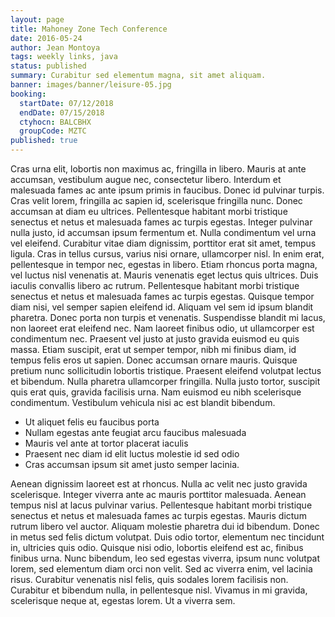 ```yaml
---
layout: page
title: Mahoney Zone Tech Conference
date: 2016-05-24
author: Jean Montoya
tags: weekly links, java
status: published
summary: Curabitur sed elementum magna, sit amet aliquam.
banner: images/banner/leisure-05.jpg
booking:
  startDate: 07/12/2018
  endDate: 07/15/2018
  ctyhocn: BALCBHX
  groupCode: MZTC
published: true
---
```

Cras urna elit, lobortis non maximus ac, fringilla in libero. Mauris at ante accumsan, vestibulum augue nec, consectetur libero. Interdum et malesuada fames ac ante ipsum primis in faucibus. Donec id pulvinar turpis. Cras velit lorem, fringilla ac sapien id, scelerisque fringilla nunc. Donec accumsan at diam eu ultrices. Pellentesque habitant morbi tristique senectus et netus et malesuada fames ac turpis egestas. Integer pulvinar nulla justo, id accumsan ipsum fermentum et. Nulla condimentum vel urna vel eleifend. Curabitur vitae diam dignissim, porttitor erat sit amet, tempus ligula. Cras in tellus cursus, varius nisi ornare, ullamcorper nisl. In enim erat, pellentesque in tempor nec, egestas in libero. Etiam rhoncus porta magna, vel luctus nisl venenatis at. Mauris venenatis eget lectus quis ultrices. Duis iaculis convallis libero ac rutrum. Pellentesque habitant morbi tristique senectus et netus et malesuada fames ac turpis egestas.
Quisque tempor diam nisi, vel semper sapien eleifend id. Aliquam vel sem id ipsum blandit pharetra. Donec porta non turpis et venenatis. Suspendisse blandit mi lacus, non laoreet erat eleifend nec. Nam laoreet finibus odio, ut ullamcorper est condimentum nec. Praesent vel justo at justo gravida euismod eu quis massa. Etiam suscipit, erat ut semper tempor, nibh mi finibus diam, id tempus felis eros ut sapien. Donec accumsan ornare mauris. Quisque pretium nunc sollicitudin lobortis tristique. Praesent eleifend volutpat lectus et bibendum. Nulla pharetra ullamcorper fringilla. Nulla justo tortor, suscipit quis erat quis, gravida facilisis urna. Nam euismod eu nibh scelerisque condimentum. Vestibulum vehicula nisi ac est blandit bibendum.

* Ut aliquet felis eu faucibus porta
* Nullam egestas ante feugiat arcu faucibus malesuada
* Mauris vel ante at tortor placerat iaculis
* Praesent nec diam id elit luctus molestie id sed odio
* Cras accumsan ipsum sit amet justo semper lacinia.

Aenean dignissim laoreet est at rhoncus. Nulla ac velit nec justo gravida scelerisque. Integer viverra ante ac mauris porttitor malesuada. Aenean tempus nisl at lacus pulvinar varius. Pellentesque habitant morbi tristique senectus et netus et malesuada fames ac turpis egestas. Mauris dictum rutrum libero vel auctor. Aliquam molestie pharetra dui id bibendum. Donec in metus sed felis dictum volutpat. Duis odio tortor, elementum nec tincidunt in, ultricies quis odio. Quisque nisi odio, lobortis eleifend est ac, finibus finibus urna. Nunc bibendum, leo sed egestas viverra, ipsum nunc volutpat lorem, sed elementum diam orci non velit. Sed ac viverra enim, vel lacinia risus. Curabitur venenatis nisl felis, quis sodales lorem facilisis non. Curabitur et bibendum nulla, in pellentesque nisl. Vivamus in mi gravida, scelerisque neque at, egestas lorem. Ut a viverra sem.
